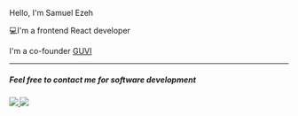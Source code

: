 <p>Hello, I'm Samuel Ezeh</p>
<p>💻I'm a frontend React developer</p>
<p>I'm a co-founder <a href = "https://log-reg-app-f8b34.web.app/ ">GUVI</a></p>

<hr/>
<div>
    <h5>Feel free to contact me for software development<h5/>
<a href = "mailto: samuelblessed38@gmail.com" >
    <img src="https://icons-for-free.com/iconfiles/png/512/linkedin+logo+logo+website+icon-1320190502911715717.png "/>
</a>
 
<a href = "https://twitter.com/ezeh_01 ">
<img src = "https://encrypted-tbn0.gstatic.com/images?q=tbn:ANd9GcRjTRbbEHOrk1lKjICcrA2TsPzQDGIw33vYNYPcKki6vQ&s "/>
</a>

</div>


